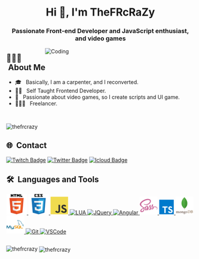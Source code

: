 <h1 align="center">Hi 👋, I'm TheFRcRaZy</h1>
<h3 align="center">Passionate Front-end Developer and JavaScript enthusiast, and video games</h3>
<img align="right" alt="Coding" width="400" src="https://i.imgur.com/Ws9WZvQ.png">

## 👨🏻‍💻 &nbsp;About Me 

- 🎓 &nbsp; Basically, I am a carpenter, and I reconverted.
- 🧑‍💻 &nbsp; Self Taught Frontend Developer.
- 🤔 &nbsp; Passionate about video games, so I create scripts and UI game.
- 👨🏻‍💻 &nbsp; Freelancer.

<br>
<p align="left"> 
  <img src="https://komarev.com/ghpvc/?username=thefrcrazy&label=Profile%20views&color=0e75b6&style=flat-square" alt="thefrcrazy" />
</p>

## 🌐 &nbsp;Contact

[![Twitch Badge](https://img.shields.io/badge/-thefrcrazy-651CA2?style=flat-square&labelColor=651CA2&logo=twitch&logoColor=white&link=https://www.twitch.tv/thefrcrazy)](https://www.twitch.tv/thefrcrazy)
[![Twitter Badge](https://img.shields.io/badge/-@thefrcrazy-1ca0f1?style=flat-square&labelColor=1ca0f1&logo=twitter&logoColor=white&link=https://twitter.com/thefrcrazy)](https://twitter.com/thefrcrazy)
[![Icloud Badge](https://img.shields.io/badge/-maxcol901@icloud.com-0082FF?style=flat-square&logo=icloud&logoColor=white&link=mailto:maxcol901@icloud.com)](mailto:maxcol901@icloud.com)

## 🛠 &nbsp;Languages and Tools
<p>
  <a href="https://www.w3.org/html/" target="_blank" rel="noreferrer">
    <img alt="HTML" title="HTML" height="55" width="auto" src="https://raw.githubusercontent.com/devicons/devicon/master/icons/html5/html5-original-wordmark.svg">
  </a>
  <a href="https://www.w3schools.com/css/" target="_blank" rel="noreferrer">
    <img alt="CSS" title="CSS" height="55" width="auto" src="https://raw.githubusercontent.com/devicons/devicon/master/icons/css3/css3-original-wordmark.svg">
  </a>
  <a href="https://developer.mozilla.org/en-US/docs/Web/JavaScript" target="_blank" rel="noreferrer">
    <img alt="JavaScript" title="JavaScript" height="48" width="auto" src="https://raw.githubusercontent.com/devicons/devicon/master/icons/javascript/javascript-original.svg">
  </a>
  <a href="https://www.lua.org/about.html" target="_blank" rel="noreferrer">
    <img alt="LUA" title="LUA" height="40" width="auto" src="https://www.vectorlogo.zone/logos/lua/lua-official.svg">
  </a>
  <a href="https://jquery.com/" target="_blank" rel="noreferrer">
    <img alt="JQuery" title="JQuery" height="40" width="auto" src="https://www.vectorlogo.zone/logos/jquery/jquery-vertical.svg">
  </a>
  <a href="https://angular.io/" target="_blank" rel="noreferrer">
    <img alt="Angular" title="Angular" height="48" width="auto" src="https://angular.io/assets/images/logos/angular/angular.svg">
  </a>
  <a href="https://sass-lang.com/" target="_blank" rel="noreferrer">
    <img alt="Sass" title="Sass" height="48" width="auto" src="https://raw.githubusercontent.com/devicons/devicon/master/icons/sass/sass-original.svg">
  </a>
  <a href="https://www.typescriptlang.org/" target="_blank" rel="noreferrer">
    <img alt="TypeScript" title="TypeScript" height="40" width="auto" src="https://raw.githubusercontent.com/devicons/devicon/master/icons/typescript/typescript-original.svg">
  </a>
  <a href="https://www.mongodb.com/" target="_blank" rel="noreferrer">
    <img alt="MongoDB" title="MongoDB" height="48" width="auto" src="https://raw.githubusercontent.com/devicons/devicon/master/icons/mongodb/mongodb-original-wordmark.svg">
  </a>
  <a href="https://www.mysql.com/" target="_blank" rel="noreferrer">
    <img alt="MySQL" title="MySQL" height="48" width="auto" src="https://raw.githubusercontent.com/devicons/devicon/master/icons/mysql/mysql-original-wordmark.svg">
  </a>
  <a href="https://git-scm.com/" target="_blank" rel="noreferrer">
    <img alt="Git" title="Git" height="48" width="auto" src="https://www.vectorlogo.zone/logos/git-scm/git-scm-icon.svg">
  </a>
  <a href="https://code.visualstudio.com/" target="_blank" rel="noreferrer">
    <img alt="VSCode" title="VSCode" height="48" width="auto" src="https://www.vectorlogo.zone/logos/visualstudio_code/visualstudio_code-icon.svg">
  </a>
</p>

##

<p><img align="left" src="https://github-readme-stats.vercel.app/api/top-langs?username=thefrcrazy&show_icons=true&locale=en&layout=compact" alt="thefrcrazy" /></p>
<p>&nbsp;<img align="center" src="https://github-readme-stats.vercel.app/api?username=thefrcrazy&show_icons=true&locale=en" alt="thefrcrazy" /></p>
